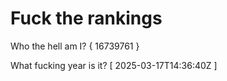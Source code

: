 # Fuck the rankings

Who the hell am I?
{ 16739761 }

What fucking year is it?
[ 2025-03-17T14:36:40Z ]

